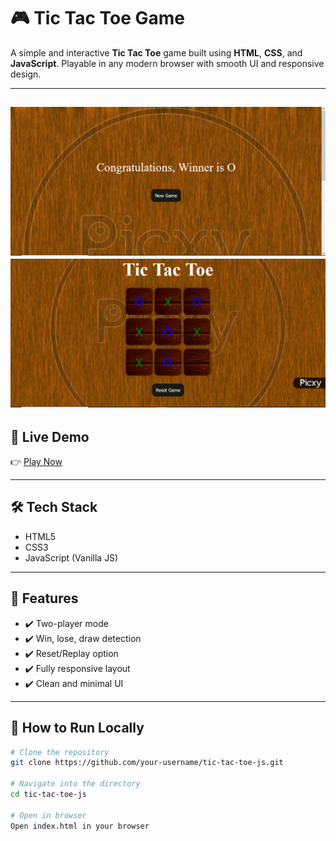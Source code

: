 # 🎮 Tic Tac Toe Game

A simple and interactive **Tic Tac Toe** game built using **HTML**, **CSS**, and **JavaScript**. Playable in any modern browser with smooth UI and responsive design.

---

[![Tic Tac Toe Screenshot](assets/Screenshot1.png)](assets/Screenshot1.png)
[![Tic Tac Toe Screenshot](assets/Screenshot.png)](assets/Screenshot.png)
---

## 🔗 Live Demo

👉 [Play Now](file:///C:/Users/acer/Desktop/JavaScript/project1/project1.html)


---

## 🛠️ Tech Stack

- HTML5
- CSS3
- JavaScript (Vanilla JS)

---

## 📌 Features

- ✔️ Two-player mode
- ✔️ Win, lose, draw detection
- ✔️ Reset/Replay option
- ✔️ Fully responsive layout
- ✔️ Clean and minimal UI

---

## 🚀 How to Run Locally

```bash
# Clone the repository
git clone https://github.com/your-username/tic-tac-toe-js.git

# Navigate into the directory
cd tic-tac-toe-js

# Open in browser
Open index.html in your browser
